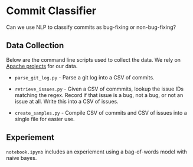 # Commit Classifier

Can we use NLP to classify commits as bug-fixing or non-bug-fixing?

## Data Collection

Below are the command line scripts used to collect the data. We rely on [Apache projects](https://issues.apache.org/jira/secure/BrowseProjects.jspa) for our data.

- `parse_git_log.py` - Parse a git log into a CSV of commits.

- `retrieve_issues.py` - Given a CSV of commmits, lookup the issue IDs matching the regex. Record if that issue is a bug, not a bug, or not an issue at all. Write this into a CSV of issues.

- `create_samples.py` - Compile CSV of commits and CSV of issues into a single file for easier use.

## Experiement

`notebook.ipynb` includes an experiement using a bag-of-words model with naive bayes.
